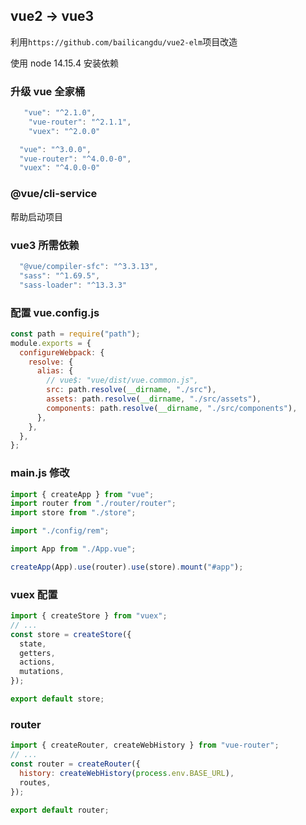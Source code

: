 <!--
 * @Author: wy
 * @Date: 2023-12-27 10:55:25
 * @LastEditors: wy
 * @LastEditTime: 2023-12-27 15:53:53
 * @FilePath: /笔记/changeVue2ToVue3/README.md
 * @Description:
-->

## vue2 -> vue3

利用`https://github.com/bailicangdu/vue2-elm`项目改造

使用 node 14.15.4 安装依赖

### 升级 vue 全家桶

```js
   "vue": "^2.1.0",
    "vue-router": "^2.1.1",
    "vuex": "^2.0.0"
```

```js
  "vue": "^3.0.0",
  "vue-router": "^4.0.0-0",
  "vuex": "^4.0.0-0"
```

### @vue/cli-service

帮助启动项目

### vue3 所需依赖

```js
  "@vue/compiler-sfc": "^3.3.13",
  "sass": "^1.69.5",
  "sass-loader": "^13.3.3"
```

### 配置 vue.config.js

```js
const path = require("path");
module.exports = {
  configureWebpack: {
    resolve: {
      alias: {
        // vue$: "vue/dist/vue.common.js",
        src: path.resolve(__dirname, "./src"),
        assets: path.resolve(__dirname, "./src/assets"),
        components: path.resolve(__dirname, "./src/components"),
      },
    },
  },
};
```

### main.js 修改

```js
import { createApp } from "vue";
import router from "./router/router";
import store from "./store";

import "./config/rem";

import App from "./App.vue";

createApp(App).use(router).use(store).mount("#app");
```

### vuex 配置

```js
import { createStore } from "vuex";
// ...
const store = createStore({
  state,
  getters,
  actions,
  mutations,
});

export default store;
```

### router

```js
import { createRouter, createWebHistory } from "vue-router";
// ...
const router = createRouter({
  history: createWebHistory(process.env.BASE_URL),
  routes,
});

export default router;
```
